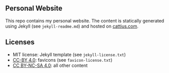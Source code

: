 ## Personal Website
This repo contains my personal website. The content is statically generated using Jekyll (see `jekyll-readme.md`) and hosted on [cattius.com](https://www.cattius.com).

## Licenses
* MIT license: Jekyll template (see `jekyll-license.txt`)
* [CC-BY 4.0](https://creativecommons.org/licenses/by/4.0/): favicons (see `favicon-license.txt`)
* [CC BY-NC-SA 4.0](https://creativecommons.org/licenses/by-nc-sa/4.0/): all other content